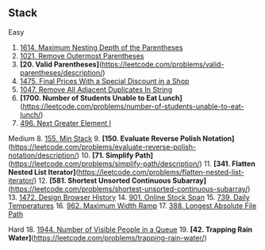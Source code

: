 ## Stack

Easy
1. [1614. Maximum Nesting Depth of the Parentheses](https://leetcode.com/problems/maximum-nesting-depth-of-the-parentheses/description/)
2. [1021. Remove Outermost Parentheses](https://leetcode.com/problems/remove-outermost-parentheses/description/)
3. __[20. Valid Parentheses]__(https://leetcode.com/problems/valid-parentheses/description/)
4. [1475. Final Prices With a Special Discount in a Shop](https://leetcode.com/problems/final-prices-with-a-special-discount-in-a-shop/) 
5. [1047. Remove All Adjacent Duplicates In String](https://leetcode.com/problems/remove-all-adjacent-duplicates-in-string/description/)
6. __[1700. Number of Students Unable to Eat Lunch]__(https://leetcode.com/problems/number-of-students-unable-to-eat-lunch/)
7. [496. Next Greater Element I](https://leetcode.com/problems/next-greater-element-i/description/)

Medium
8. [155. Min Stack](https://leetcode.com/problems/min-stack/)
9. __[150. Evaluate Reverse Polish Notation]__(https://leetcode.com/problems/evaluate-reverse-polish-notation/description/)
10. __[71. Simplify Path]__(https://leetcode.com/problems/simplify-path/description/)
11. __[341. Flatten Nested List Iterator]__(https://leetcode.com/problems/flatten-nested-list-iterator/)
12. __[581. Shortest Unsorted Continuous Subarray]__(https://leetcode.com/problems/shortest-unsorted-continuous-subarray/)
13. [1472. Design Browser History](https://leetcode.com/problems/design-browser-history/)
14. [901. Online Stock Span](https://leetcode.com/problems/online-stock-span/)
15. [739. Daily Temperatures](https://leetcode.com/problems/daily-temperatures/description/)
16. [962. Maximum Width Ramp](https://leetcode.com/problems/maximum-width-ramp/)
17. [388. Longest Absolute File Path](https://leetcode.com/problems/longest-absolute-file-path/)

Hard
18. [1944. Number of Visible People in a Queue](https://leetcode.com/problems/number-of-visible-people-in-a-queue/description/) 
19. __[42. Trapping Rain Water]__(https://leetcode.com/problems/trapping-rain-water/) 
